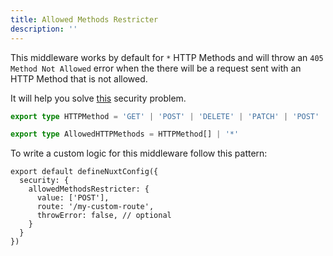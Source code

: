 ```yaml
---
title: Allowed Methods Restricter
description: ''
---
```


This middleware works by default for `*` HTTP Methods and will throw an `405 Method Not Allowed` error when the there will be a request sent with an HTTP Method that is not allowed.

It will help you solve [this](https://cheatsheetseries.owasp.org/cheatsheets/REST_Security_Cheat_Sheet.html#restrict-http-methods) security problem.

```ts
export type HTTPMethod = 'GET' | 'POST' | 'DELETE' | 'PATCH' | 'POST' | string;

export type AllowedHTTPMethods = HTTPMethod[] | '*'
```

To write a custom logic for this middleware follow this pattern:

```js{}[nuxt.config.ts]
export default defineNuxtConfig({
  security: {
    allowedMethodsRestricter: {
      value: ['POST'],
      route: '/my-custom-route',
      throwError: false, // optional
    }
  }
})
```
